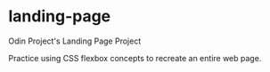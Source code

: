# landing-page
Odin Project's Landing Page Project

Practice using CSS flexbox concepts to recreate an entire web page.
